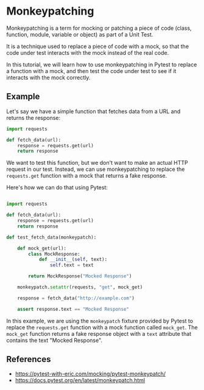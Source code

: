 # Monkeypatching

Monkeypatching is a term for mocking or patching a piece of code (class, function, module, variable or object) as part of a Unit Test.

It is a technique used to replace a piece of code with a mock, so that the code under test interacts with the mock instead of the real code.

In this tutorial, we will learn how to use monkeypatching in Pytest to replace a function with a mock, and then test the code under test to see if it interacts with the mock correctly.

## Example

Let's say we have a simple function that fetches data from a URL and returns the response:

```python
import requests

def fetch_data(url):
    response = requests.get(url)
    return response
```

We want to test this function, but we don't want to make an actual HTTP request in our test. Instead, we can use monkeypatching to replace the `requests.get` function with a mock that returns a fake response.

Here's how we can do that using Pytest:

```python

import requests

def fetch_data(url):
    response = requests.get(url)
    return response

def test_fetch_data(monkeypatch):

    def mock_get(url):
        class MockResponse:
            def __init__(self, text):
                self.text = text

        return MockResponse("Mocked Response")

    monkeypatch.setattr(requests, "get", mock_get)

    response = fetch_data("http://example.com")

    assert response.text == "Mocked Response"
```

In this example, we are using the `monkeypatch` fixture provided by Pytest to replace the `requests.get` function with a mock function called `mock_get`. The `mock_get` function returns a fake response object with a `text` attribute that contains the text "Mocked Response".

## References

- <https://pytest-with-eric.com/mocking/pytest-monkeypatch/>
- <https://docs.pytest.org/en/latest/monkeypatch.html>
